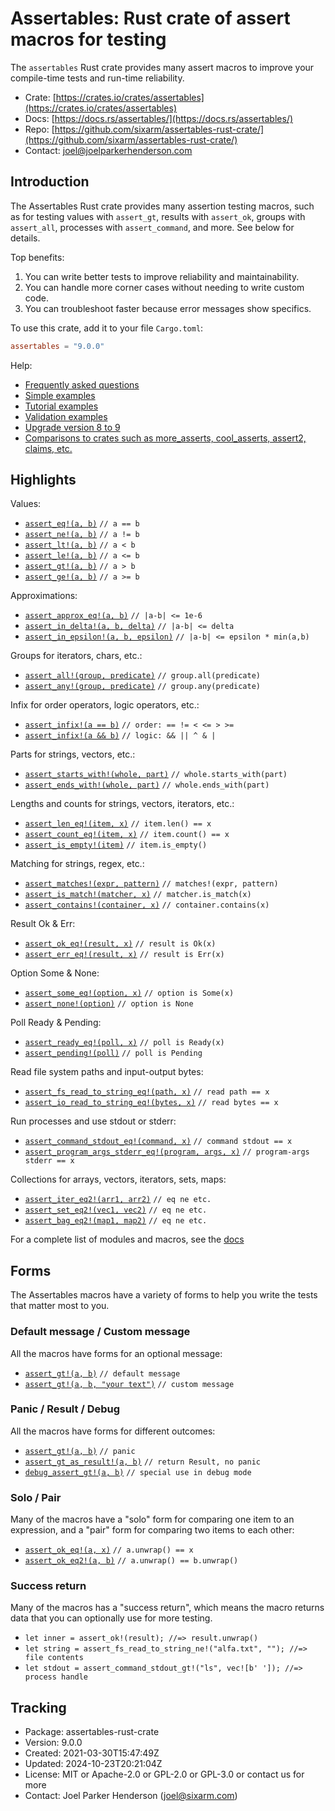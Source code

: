 # Assertables: Rust crate of assert macros for testing

The `assertables` Rust crate provides many assert macros to improve your
compile-time tests and run-time reliability.

* Crate: [https://crates.io/crates/assertables](https://crates.io/crates/assertables)
* Docs: [https://docs.rs/assertables/](https://docs.rs/assertables/)
* Repo: [https://github.com/sixarm/assertables-rust-crate/](https://github.com/sixarm/assertables-rust-crate/)
* Contact: [joel@joelparkerhenderson.com](mailto:joel@joelparkerhenderson.com)

## Introduction

The Assertables Rust crate provides many assertion testing macros, such as for 
testing values with `assert_gt`, results with `assert_ok`, groups with `assert_all`, 
processes with `assert_command`, and more. See below for details.

Top benefits:

1. You can write better tests to improve reliability and maintainability.
2. You can handle more corner cases without needing to write custom code.
3. You can troubleshoot faster because error messages show specifics.

To use this crate, add it to your file `Cargo.toml`:

```toml
assertables = "9.0.0"
```

Help:

* [Frequently asked questions](https://github.com/SixArm/assertables-rust-crate/tree/main/help/faq)
* [Simple examples](https://github.com/SixArm/assertables-rust-crate/blob/main/tests/simple_examples.rs)
* [Tutorial examples](https://github.com/SixArm/assertables-rust-crate/blob/main/tests/tutorial_examples.rs)
* [Validation examples](https://github.com/SixArm/assertables-rust-crate/blob/main/tests/validation_examples.rs)
* [Upgrade version 8 to 9](https://github.com/SixArm/assertables-rust-crate/tree/main/help/upgrades/upgrade-from-version-8-to-9)
* [Comparisons to crates such as more_asserts, cool_asserts, assert2, claims, etc.](https://github.com/SixArm/assertables-rust-crate/tree/main/help/comparisons)

## Highlights

Values:

* [`assert_eq!(a, b)`](https://docs.rs/assertables/9.0.0/assertables/assert_eq) `// a == b`
* [`assert_ne!(a, b)`](https://docs.rs/assertables/9.0.0/assertables/assert_ne) `// a != b`
* [`assert_lt!(a, b)`](https://docs.rs/assertables/9.0.0/assertables/assert_lt) `// a < b`
* [`assert_le!(a, b)`](https://docs.rs/assertables/9.0.0/assertables/assert_le) `// a <= b`
* [`assert_gt!(a, b)`](https://docs.rs/assertables/9.0.0/assertables/assert_gt) `// a > b`
* [`assert_ge!(a, b)`](https://docs.rs/assertables/9.0.0/assertables/assert_ge) `// a >= b`

Approximations:

* [`assert_approx_eq!(a, b)`](https://docs.rs/assertables/9.0.0/assertables/assert_approx/assert_approx_eq) `// |a-b| <= 1e-6`
* [`assert_in_delta!(a, b, delta)`](https://docs.rs/assertables/9.0.0/assertables/assert_in/assert_in_delta) `// |a-b| <= delta`
* [`assert_in_epsilon!(a, b, epsilon)`](https://docs.rs/assertables/9.0.0/assertables/assert_in/assert_in_epsilon) `// |a-b| <= epsilon * min(a,b)`

Groups for iterators, chars, etc.:

* [`assert_all!(group, predicate)`](https://docs.rs/assertables/9.0.0/assertables/assert_all) `// group.all(predicate)`
* [`assert_any!(group, predicate)`](https://docs.rs/assertables/9.0.0/assertables/assert_any) `// group.any(predicate)`

Infix for order operators, logic operators, etc.:

* [`assert_infix!(a == b)`](https://docs.rs/assertables/9.0.0/assertables/assert_infix) `// order: == != < <= > >=`
* [`assert_infix!(a && b)`](https://docs.rs/assertables/9.0.0/assertables/assert_infix) `// logic: && || ^ & |`

Parts for strings, vectors, etc.:

* [`assert_starts_with!(whole, part)`](https://docs.rs/assertables/9.0.0/assertables/assert_starts_with) `// whole.starts_with(part)`
* [`assert_ends_with!(whole, part)`](https://docs.rs/assertables/9.0.0/assertables/assert_ends_with) `// whole.ends_with(part)`

Lengths and counts for strings, vectors, iterators, etc.:

* [`assert_len_eq!(item, x)`](https://docs.rs/assertables/9.0.0/assertables/assert_len/assert_len_eq) `// item.len() == x`
* [`assert_count_eq!(item, x)`](https://docs.rs/assertables/9.0.0/assertables/assert_count/assert_count_eq) `// item.count() == x`
* [`assert_is_empty!(item)`](https://docs.rs/assertables/9.0.0/assertables/assert_is_empty/assert_is_empty) `// item.is_empty()`

Matching for strings, regex, etc.:

* [`assert_matches!(expr, pattern)`](https://docs.rs/assertables/9.0.0/assertables/assert_matches) `// matches!(expr, pattern)`
* [`assert_is_match!(matcher, x)`](https://docs.rs/assertables/9.0.0/assertables/assert_is_match) `// matcher.is_match(x)`
* [`assert_contains!(container, x)`](https://docs.rs/assertables/9.0.0/assertables/assert_contains) `// container.contains(x)`

Result Ok & Err:

* [`assert_ok_eq!(result, x)`](https://docs.rs/assertables/9.0.0/assertables/assert_ok/assert_ok_eq) `// result is Ok(x)`
* [`assert_err_eq!(result, x)`](https://docs.rs/assertables/9.0.0/assertables/assert_err/assert_err_eq) `// result is Err(x)`

Option Some & None:

* [`assert_some_eq!(option, x)`](https://docs.rs/assertables/9.0.0/assertables/assert_some/assert_some_eq) `// option is Some(x)`
* [`assert_none!(option)`](https://docs.rs/assertables/9.0.0/assertables/assert_none/assert_none) `// option is None`

Poll Ready & Pending:

* [`assert_ready_eq!(poll, x)`](https://docs.rs/assertables/9.0.0/assertables/assert_ready/assert_ready_eq) `// poll is Ready(x)`
* [`assert_pending!(poll)`](https://docs.rs/assertables/9.0.0/assertables/assert_pending/assert_pending) `// poll is Pending`

Read file system paths and input-output bytes:

* [`assert_fs_read_to_string_eq!(path, x)`](https://docs.rs/assertables/9.0.0/assertables/assert_fs_read_to_string_eq) `// read path == x`
* [`assert_io_read_to_string_eq!(bytes, x)`](https://docs.rs/assertables/9.0.0/assertables/assert_io_read_to_string) `// read bytes == x`

Run processes and use stdout or stderr:

* [`assert_command_stdout_eq!(command, x)`](https://docs.rs/assertables/9.0.0/assertables/assert_command) `// command stdout == x`
* [`assert_program_args_stderr_eq!(program, args, x)`](https://docs.rs/assertables/9.0.0/assertables/assert_program_args) `// program-args stderr == x`

Collections for arrays, vectors, iterators, sets, maps:

* [`assert_iter_eq2!(arr1, arr2)`](https://docs.rs/assertables/9.0.0/assertables/assert_iter) `// eq ne etc.`
* [`assert_set_eq2!(vec1, vec2)`](https://docs.rs/assertables/9.0.0/assertables/assert_set) `// eq ne etc.`
* [`assert_bag_eq2!(map1, map2)`](https://docs.rs/assertables/9.0.0/assertables/assert_bag) `// eq ne etc.`

For a complete list of modules and macros, see the [docs](https://docs.rs/assertables/)

## Forms

The Assertables macros have a variety of forms to help you write the tests that matter most to you.


### Default message / Custom message

All the macros have forms for an optional message:

* [`assert_gt!(a, b)`](https://docs.rs/assertables/9.0.0/assertables/macro.assert_gt.html) `// default message`
* [`assert_gt!(a, b, "your text")`](https://docs.rs/assertables/9.0.0/assertables/macro.assert_gt.html) `// custom message`


### Panic / Result / Debug

All the macros have forms for different outcomes:

* [`assert_gt!(a, b)`](https://docs.rs/assertables/9.0.0/assertables/macro.assert_gt.html) `// panic`
* [`assert_gt_as_result!(a, b)`](https://docs.rs/assertables/9.0.0/assertables/macro.assert_gt_as_result.html) `// return Result, no panic`
* [`debug_assert_gt!(a, b)`](https://docs.rs/assertables/9.0.0/assertables/macro.debug_assert_gt.html) `// special use in debug mode`


### Solo / Pair

Many of the macros have a "solo" form for comparing one item to an expression, and a "pair" form for comparing two items to each other:

* [`assert_ok_eq!(a, x)`](https://docs.rs/assertables/9.0.0/assertables/macro.assert_ok_eq.html) `// a.unwrap() == x`
* [`assert_ok_eq2!(a, b)`](https://docs.rs/assertables/9.0.0/assertables/macro.assert_ok_eq2.html) `// a.unwrap() == b.unwrap()`


### Success return

Many of the macros has a "success return", which means the macro returns data that you can optionally use for more testing.

* `let inner = assert_ok!(result); //=> result.unwrap()`
* `let string = assert_fs_read_to_string_ne!("alfa.txt", ""); //=> file contents`
* `let stdout = assert_command_stdout_gt!("ls", vec![b' ']); //=> process handle`


## Tracking

* Package: assertables-rust-crate
* Version: 9.0.0
* Created: 2021-03-30T15:47:49Z
* Updated: 2024-10-23T20:21:04Z
* License: MIT or Apache-2.0 or GPL-2.0 or GPL-3.0 or contact us for more
* Contact: Joel Parker Henderson (joel@sixarm.com)
